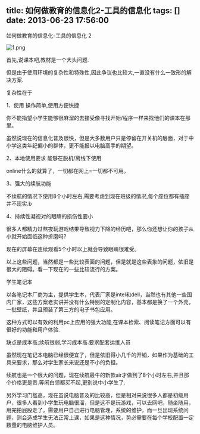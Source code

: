 title: 如何做教育的信息化2-工具的信息化
tags: []
date: 2013-06-23 17:56:00
---

如何做教育的信息化-工具的信息化 2

![1.png](http://blog.fea-shine.com/usr/uploads/2014/04/3417812131.png)

首先,说课本吧,教材是一个大头问题.

但是由于使用环境的复杂性和特殊性,因此争议也比较大,一直没有什么一致形的解决方案.

复杂性在于

1、使用 操作简单,使用方便快捷

你不能指望小学生能够很麻溜的去接受像寻找开始/程序一样来找他们的课本在那里。

虽然说现在的信息化普及很快，但是大多数用户只是停留在开关机的层面，对于中小学这类年纪偏小的群体，更不能报以电脑高手的期望。

2、本地使用要求  能够在脱机/离线下使用

online什么的就算了，一切都在网上=一切都不可用。

3、强大的续航功能

不续航的情况下使用8个小时左右,需要考虑到现在班级的情况,每个座位都有插座并不现实.b

4、持续性凝视对的眼睛的损伤性要小

很多人都精力过熬夜玩游戏结果导致视力下降的经历吧，那么你还想让你的孩子从小就开始面临这种折磨吗?

现在的屏幕在连续观看5个小时以上就会导致眼睛很难受。

以上这些问题，当然都是一些比较表面的问题，但是就是这些表象的问题，依旧是很大的阻碍。看一下现在的一些比较流行的方案。

学生笔记本

以各笔记本厂商为主，提供学生本，代表厂家是intel和dell，当然也有其他一些国内厂家，这些方案老实讲并没有什么特别的定制化内容，基本都是换了一个外壳，一批壁纸，并且预装了第三方的电子书包应用。

这种方式可以有效的利用pc上应用的强大功能,在课本检索、阅读笔记方面可以有很好的功能和用户体验.

缺点是成本高;续航很弱,学习成本高.要求配套运维人员

虽然现在笔记本电脑已经很便宜了，但是依旧得小几千的开销，如果作为基础的工具来要求，那么对学生家长来说还是不小的负担。

续航也是一个很大的问题，现在续航最牛的新款air才做到了8个小时左右,并且那个价格更是贵.等闲白领都买不起,更别说中小学生了.

另外学习门槛高，现在虽说电脑普及的比较高，但是相对来说很多人都是初级用户，很多人看到小学生玩电脑很溜，但是这不是玩游戏，可以去网吧，随坐随用， 用完拍屁股走了。需要用户自己进行电脑管理，系统的维护，而一旦出现系统问题，则会造成学生无法正常上课，如果是这种情况，势必需要在每个学校配置一定数量的电脑维护人员。